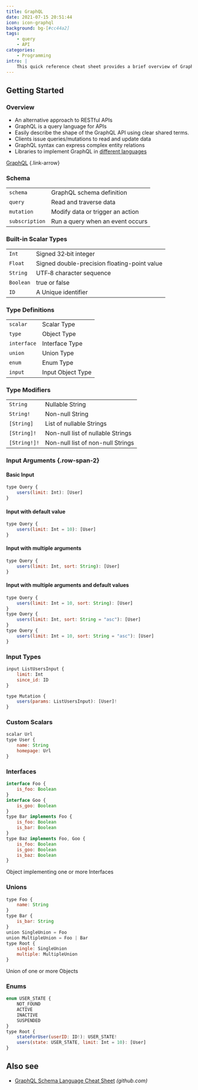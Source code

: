 ```yaml
---
title: GraphQL
date: 2021-07-15 20:51:44
icon: icon-graphql
background: bg-[#cc44a2]
tags:
    - query
    - API
categories:
    - Programming
intro: |
    This quick reference cheat sheet provides a brief overview of GraphQL.
---
```



Getting Started
--------

### Overview

- An alternative approach to RESTful APIs
- GraphQL is a query language for APIs
- Easily describe the shape of the GraphQL API using clear shared terms.
- Clients issue queries/mutations to read and update data
- GraphQL syntax can express complex entity relations
- Libraries to implement GraphQL in [different languages](https://graphql.org/code/)

[GraphQL](https://graphql.org/)
{.link-arrow}


### Schema

|                |                                  |
|----------------|----------------------------------|
| `schema`       | GraphQL schema definition        |
| `query`        | Read and traverse data           |
| `mutation`     | Modify data or trigger an action |
| `subscription` | Run a query when an event occurs |



### Built-in Scalar Types

|           |                                              |
|-----------|----------------------------------------------|
| `Int`     | Signed 32‐bit integer                        |
| `Float`   | Signed double-precision floating-point value |
| `String`  | UTF‐8 character sequence                     |
| `Boolean` | true or false                                |
| `ID`      | A Unique identifier                          |



### Type Definitions

|             |                   |
|-------------|-------------------|
| `scalar`    | Scalar Type       |
| `type`      | Object Type       |
| `interface` | Interface Type    |
| `union`     | Union Type        |
| `enum`      | Enum Type         |
| `input`     | Input Object Type |



### Type Modifiers

|              |                                   |
|--------------|-----------------------------------|
| `String`     | Nullable String                   |
| `String!`    | Non-null String                   |
| `[String]`   | List of nullable Strings          |
| `[String]!`  | Non-null list of nullable Strings |
| `[String!]!` | Non-null list of non-null Strings |


### Input Arguments {.row-span-2}
#### Basic Input
```js
type Query {
    users(limit: Int): [User]
}
```

#### Input with default value
```js
type Query {
    users(limit: Int = 10): [User]
}
```


#### Input with multiple arguments
```js
type Query {
    users(limit: Int, sort: String): [User]
}
```


#### Input with multiple arguments and default values

```js {.wrap}
type Query {
    users(limit: Int = 10, sort: String): [User]
}
type Query {
    users(limit: Int, sort: String = "asc"): [User]
}
type Query {
    users(limit: Int = 10, sort: String = "asc"): [User]
}
```


### Input Types


```js
input ListUsersInput {
    limit: Int
    since_id: ID
}
```

```js
type Mutation {
    users(params: ListUsersInput): [User]!
}
```

### Custom Scalars


```js
scalar Url
type User {
    name: String
    homepage: Url
}
```


### Interfaces

```js
interface Foo {
    is_foo: Boolean
}
interface Goo {
    is_goo: Boolean
}
type Bar implements Foo {
    is_foo: Boolean
    is_bar: Boolean
}
type Baz implements Foo, Goo {
    is_foo: Boolean
    is_goo: Boolean
    is_baz: Boolean
}
```
Object implementing one or more Interfaces


### Unions

```js
type Foo {
    name: String
}
type Bar {
    is_bar: String
}
union SingleUnion = Foo
union MultipleUnion = Foo | Bar
type Root {
    single: SingleUnion
    multiple: MultipleUnion
}
```
Union of one or more Objects


### Enums

```js {.wrap}
enum USER_STATE {
    NOT_FOUND
    ACTIVE
    INACTIVE
    SUSPENDED
}
type Root {
    stateForUser(userID: ID!): USER_STATE!
    users(state: USER_STATE, limit: Int = 10): [User]
}
```



Also see
-------
* [GraphQL Schema Language Cheat Sheet](https://github.com/sogko/graphql-schema-language-cheat-sheet) _(github.com)_
